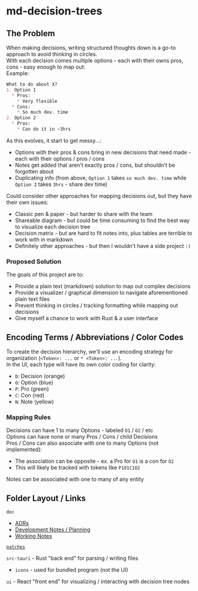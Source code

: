 # md-decision-trees
## The Problem
When making decisions, writing structured thoughts down is a go-to approach to avoid thinking in circles.  
With each decision comes multiple options - each with their owns pros, cons - easy enough to map out:  
Example:  
```md
What to do about X?
1. Option 1
  * Pros:
    * Very flexible
  * Cons:
    * So much dev. time
2. Option 2
  * Pros:
    * Can do it in ~3hrs
```
As this evolves, it start to get messy...:
* Options with their pros & cons bring in new decisions that need made - each with their options / pros / cons
* Notes get added that aren't exactly pros / cons, but shouldn't be forgotten about
* Duplicating info (from above, `Option 1` takes `so much dev. time` while `Option 2` takes `3hrs` - share dev time)

Could consider other approaches for mapping decisions out, but they have their own issues:
* Classic pen & paper - but harder to share with the team
* Shareable diagram - but could be time consuming to find the best way to visualize each decision tree
* Decision matrix - but are hard to fit notes into, plus tables are terrible to work with in markdown
* Definitely other approaches - but then I wouldn't have a side project `:)`

### Proposed Solution
The goals of this project are to:
* Provide a plain text (markdown) solution to map out complex decisions
* Provide a visualizer / graphical dimension to navigate aforementioned plain text files
* Prevent thinking in circles / tracking formatting while mapping out decisions
* Give myself a chance to work with Rust & a user interface

## Encoding Terms / Abbreviations / Color Codes
To create the decision hierarchy, we'll use an encoding strategy for organization (`<Token>: ...` or `* <Token>: ...`).  
In the UI, each type will have its own color coding for clarity:
* `D`: Decision (orange)
* `O`: Option (blue)
* `P`: Pro (green)
* `C`: Con (red)
* `N`: Note (yellow)

### Mapping Rules
Decisions can have 1 to many Options - labeled `O1` / `O2` / etc  
Options can have none or many Pros / Cons / child Decisions  
Pros / Cons can also associate with one to many Options (not implemented): 
* The association can be opposite - ex. a Pro for `O1` is a con for `O2`
* This will likely be tracked with tokens like `P1O1C1O2`  

Notes can be associated with one to many of any entity  

## Folder Layout / Links
`doc`
* [ADRs](./doc/ADRs/README.md)
* [Development Notes / Planning](./doc/development.md)
* [Working Notes](./doc/working_notes.md)  

[`patches`](./patches/README.md)  

`src-tauri` - Rust "back end" for parsing / writing files  
* `icons` - used for bundled program (not the UI)

`ui` - React "front end" for visualizing / interacting with decision tree nodes  
